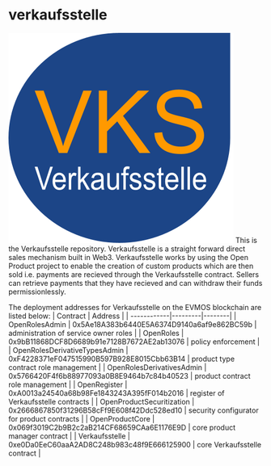 # verkaufsstelle
<img src="https://github.com/cryptotwilight/verkaufsstelle/blob/555e1e3e62cf090d8fe589898cba6f30a3925576/media/verkaufsstelle%20logo.png" alt="Verkaufsstelle the Web3 way to sell">
This is the Verkaufsstelle repository. Verkaufsstelle is a straight forward direct sales mechanism built in Web3. 
Verkaufsstelle works by using the Open Product project to enable the creation of custom products which are then sold i.e. 
payments are recieved through the Verkaufsstelle contract. Sellers can retrieve payments that they have recieved and can 
withdraw their funds permissionlessly. 

The deployment addresses for Verkaufsstelle on the EVMOS blockchain are listed below: 
| Contract	| Address |        | 
------------|---------|--------| 
| OpenRolesAdmin | 0x5Ae18A383b6440E5A6374D9140a6af9e862BC59b | administration of service owner roles | 
| OpenRoles | 0x9bB11868DCF8D6689b91e7128B7672AE2ab13076 | policy enforcement  | 
| OpenRolesDerivativeTypesAdmin | 0xF4228371eF047515990B597B928E8015Cbb63B14 | product type contract role management | 
| OpenRolesDerivativesAdmin	| 0x5766420F4f6b88977093a0B8E9464b7c84b40523 | product contract role management  | 
| OpenRegister	| 0xA0013a24540a68b98Fe1843243A395fF014b2016 | register of Verkaufsstelle contracts | 
| OpenProductSecuritization	| 0x2666867850f31296B58cFf9E608f42Ddc528ed10 | security configurator for product contracts | 
| OpenProductCore | 0x069f3019C2b9B2c2aB214CF68659CAa6E1176E9D | core product manager contract  | 
| Verkaufsstelle | 	0xe0Da0EeC60aaA2AD8C248b983c48f9E666125900 | core Verkaufsstelle contract | 
